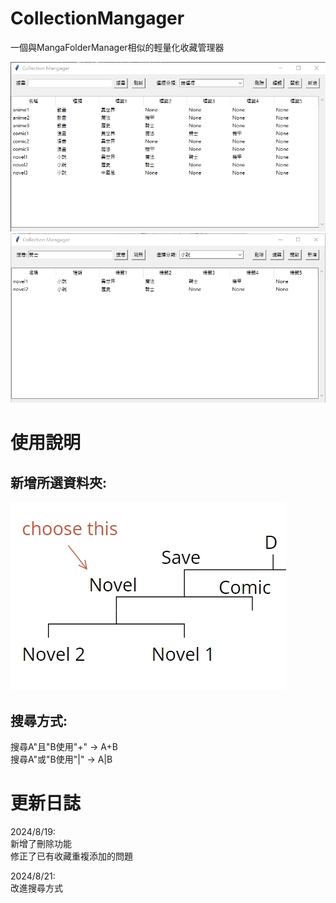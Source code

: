 # CollectionMangager  

一個與MangaFolderManager相似的輕量化收藏管理器  

![image](https://github.com/iron980018/CollectionMangager/blob/main/pictures/CollectionManagerOverview0.jpg)  
![image](https://github.com/iron980018/CollectionMangager/blob/main/pictures/CollectionManagerOverview1.jpg)   

# 使用說明  
## 新增所選資料夾:
![image](https://github.com/iron980018/CollectionMangager/blob/main/pictures/info1.jpg) 
## 搜尋方式:  
搜尋A"且"B使用"+" -> A+B  
搜尋A"或"B使用"|" -> A|B  
  
# 更新日誌  
2024/8/19:  
新增了刪除功能  
修正了已有收藏重複添加的問題  

2024/8/21:  
改進搜尋方式  

